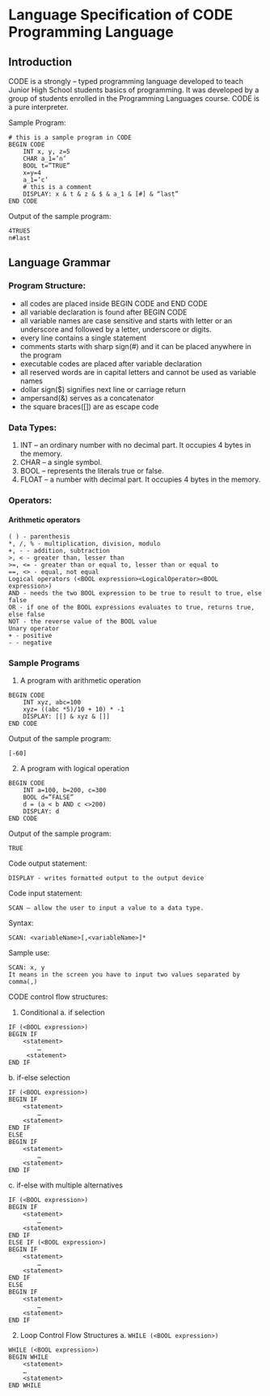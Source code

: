 # Language Specification of CODE Programming Language

## Introduction
CODE is a strongly – typed programming language developed to teach Junior High School students basics of 
programming. It was developed by a group of students enrolled in the Programming Languages course. CODE is a pure
interpreter.

Sample Program:
```
# this is a sample program in CODE
BEGIN CODE
	INT x, y, z=5 
	CHAR a_1=’n’ 
	BOOL t=”TRUE”
	x=y=4
	a_1=’c’
	# this is a comment
	DISPLAY: x & t & z & $ & a_1 & [#] & “last”
END CODE
```

Output of the sample program:
```
4TRUE5
n#last
```

## Language Grammar

### Program Structure:
- all codes are placed inside BEGIN CODE and END CODE
- all variable declaration is found after BEGIN CODE
- all variable names are case sensitive and starts with letter or an underscore and followed by a letter, underscore or digits. 
- every line contains a single statement
- comments starts with sharp sign(#) and it can be placed anywhere in the program 
- executable codes are placed after variable declaration
- all reserved words are in capital letters and cannot be used as variable names
- dollar sign($) signifies next line or carriage return
- ampersand(&) serves as a concatenator
- the square braces([]) are as escape code
### Data Types:
1. INT – an ordinary number with no decimal part. It occupies 4 bytes in the memory. 
2. CHAR – a single symbol. 
3. BOOL – represents the literals true or false.
4. FLOAT – a number with decimal part. It occupies 4 bytes in the memory.

### Operators:
#### Arithmetic operators
```
( ) - parenthesis
*, /, % - multiplication, division, modulo
+, - - addition, subtraction
>, < - greater than, lesser than
>=, <= - greater than or equal to, lesser than or equal to
==, <> - equal, not equal
Logical operators (<BOOL expression><LogicalOperator><BOOL expression>)
AND - needs the two BOOL expression to be true to result to true, else false
OR - if one of the BOOL expressions evaluates to true, returns true, else false
NOT - the reverse value of the BOOL value
Unary operator
+ - positive
- - negative
```

### Sample Programs
1. A program with arithmetic operation
```
BEGIN CODE
	INT xyz, abc=100
	xyz= ((abc *5)/10 + 10) * -1
	DISPLAY: [[] & xyz & []]
END CODE
```
Output of the sample program:
```
[-60]
```


2. A program with logical operation
```
BEGIN CODE
	INT a=100, b=200, c=300 
	BOOL d=”FALSE” 
	d = (a < b AND c <>200)
	DISPLAY: d
END CODE
```
Output of the sample program:
```
TRUE
```


Code output statement:
```
DISPLAY - writes formatted output to the output device
```

Code input statement:
```
SCAN – allow the user to input a value to a data type.
```

Syntax:
```
SCAN: <variableName>[,<variableName>]*
```

Sample use:
```
SCAN: x, y
It means in the screen you have to input two values separated by comma(,)
```

CODE control flow structures:
1. Conditional
a. if selection 
```
IF (<BOOL expression>)
BEGIN IF
	<statement>
		…
	 <statement>
END IF
```


b. if-else selection
```
IF (<BOOL expression>)
BEGIN IF
	<statement>
		…
	<statement>
END IF
ELSE
BEGIN IF 
	<statement>
		…
	<statement>
END IF
```

c. if-else with multiple alternatives
```
IF (<BOOL expression>)
BEGIN IF
	<statement>
		…
	<statement>
END IF
ELSE IF (<BOOL expression>)
BEGIN IF 
	<statement>
		…
	<statement>
END IF
ELSE
BEGIN IF 
	<statement>
		…
	<statement>
END IF
```

2. Loop Control Flow Structures
a. `WHILE (<BOOL expression>)`

```
WHILE (<BOOL expression>)
BEGIN WHILE
	<statement>
	…
	<statement>
END WHILE
```

